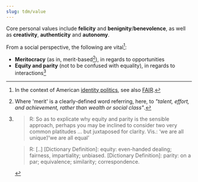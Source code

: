```yaml
---
slug: tdm/value
---
```


Core personal values include **felicity** and **benignity**/**benevolence**, as well as **creativity**, **authenticity** and **autonomy**.

From a social perspective, the following are vital[^fair]:

- **Meritocracy** (as in, merit-based[^merit]), in regards to opportunities
- **Equity and parity** (not to be confused with equality), in regards to interactions[^exp]

[^fair]: In the context of American [identity politics](https://themotte.zettel.page/cw), see also [FAIR](https://www.fairforall.org/).
[^merit]: Where 'merit' is a clearly-defined word referring, here, to *"talent, effort, and achievement, rather than wealth or social class"*.
[^exp]: 
    > R: So as to explicate why equity and parity is the sensible approach, perhaps you may be inclined to consider two very common platitudes ... but juxtaposed for clarity. Vis.: ‘we are all unique’/‘we are all equal’

    > R: [..] [Dictionary Definition]: equity: even-handed dealing; fairness, impartiality; unbiased. [Dictionary Definition]: parity: on a par; equivalence; similarity; correspondence.